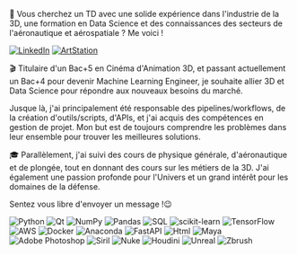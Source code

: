 🔎 Vous cherchez un TD avec une solide expérience dans l'industrie de la 3D, une formation en Data Science et des connaissances des secteurs de l'aéronautique et aérospatiale ? Me voici !

[![LinkedIn](https://img.shields.io/badge/LinkedIn-%230077B5.svg?logo=linkedin&logoColor=white)](https://www.linkedin.com/in/tristan-giandoriggio/)
[![ArtStation](https://img.shields.io/badge/ArtStation-%230077B5.svg?logo=artstation&logoColor=white)](https://www.artstation.com/tristangiando)

🎬 Titulaire d'un Bac+5 en Cinéma d'Animation 3D, et passant actuellement un Bac+4 pour devenir Machine Learning Engineer, je souhaite allier 3D et Data Science pour répondre aux nouveaux besoins du marché.

Jusque là, j'ai principalement été responsable des pipelines/workflows, de la création d'outils/scripts, d'APIs, et j'ai acquis des compétences en gestion de projet.
Mon but est de toujours comprendre les problèmes dans leur ensemble pour trouver les meilleures solutions.

🎓 Parallèlement, j'ai suivi des cours de physique générale, d'aéronautique et de plongée, tout en donnant des cours sur les métiers de la 3D.
J'ai également une passion profonde pour l'Univers et un grand intérêt pour les domaines de la défense.

Sentez vous libre d'envoyer un message !😉

![Python](https://img.shields.io/badge/python-3670A0?style=for-the-badge&logo=python&logoColor=ffdd54)
![Qt](https://img.shields.io/badge/Qt-%79FF75.svg?style=for-the-badge)
![NumPy](https://img.shields.io/badge/numpy-%23013243.svg?style=for-the-badge&logo=numpy&logoColor=white)
![Pandas](https://img.shields.io/badge/pandas-%23150458.svg?style=for-the-badge&logo=pandas&logoColor=white)
![SQL](https://img.shields.io/badge/SQL-CA7CFF.svg?style=for-the-badge)
![scikit-learn](https://img.shields.io/badge/scikit--learn-%23F7931E.svg?style=for-the-badge&logo=scikit-learn&logoColor=white)
![TensorFlow](https://img.shields.io/badge/TensorFlow-%23FF6F00.svg?style=for-the-badge&logo=TensorFlow&logoColor=white)
![AWS](https://img.shields.io/badge/AWS-%23FF9900.svg?style=for-the-badge&logo=amazon-aws&logoColor=white)
![Docker](https://img.shields.io/badge/docker-%230db7ed.svg?style=for-the-badge&logo=docker&logoColor=white)
![Anaconda](https://img.shields.io/badge/Anaconda-%2344A833.svg?style=for-the-badge&logo=anaconda&logoColor=white)
![FastAPI](https://img.shields.io/badge/FastAPI-005571?style=for-the-badge&logo=fastapi)
![Html](https://img.shields.io/badge/html-fffdfd.svg?style=for-the-badge)
![Maya](https://img.shields.io/badge/maya-009490.svg?style=for-the-badge)
![Adobe Photoshop](https://img.shields.io/badge/photoshop-%2331A8FF.svg?style=for-the-badge&logo=adobephotoshop&logoColor=white)
![Siril](https://img.shields.io/badge/siril-578dff.svg?style=for-the-badge)
![Nuke](https://img.shields.io/badge/nuke-fff702.svg?style=for-the-badge)
![Houdini](https://img.shields.io/badge/houdini-ff861d.svg?style=for-the-badge)
![Unreal](https://img.shields.io/badge/unreal_engine-020000.svg?style=for-the-badge)
![Zbrush](https://img.shields.io/badge/zBrush-002a42.svg?style=for-the-badge)
